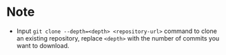 # Note

- Input `git clone --depth=<depth> <repository-url>`  command to clone an existing repository, replace `<depth>` with the number of commits you want to download. 